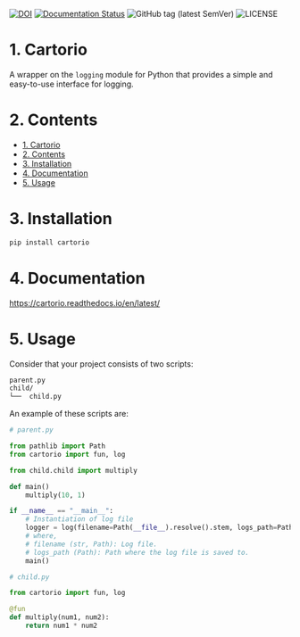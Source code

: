 [![DOI](https://zenodo.org/badge/DOI/10.5281/zenodo.5563175.svg)](https://doi.org/10.5281/zenodo.5563175)
[![Documentation Status](https://readthedocs.org/projects/cartorio/badge/?version=latest)](https://cartorio.readthedocs.io/?badge=latest)
![GitHub tag (latest SemVer)](https://img.shields.io/github/v/tag/hsteinshiromoto/cartorio?style=flat)
![LICENSE](https://img.shields.io/badge/license-MIT-lightgrey.svg)

# 1. Cartorio

A wrapper on the `logging` module for Python that provides a simple and easy-to-use interface for logging.

# 2. Contents
- [1. Cartorio](#1-cartorio)
- [2. Contents](#2-contents)
- [3. Installation](#3-installation)
- [4. Documentation](#4-documentation)
- [5. Usage](#5-usage)

# 3. Installation
```bash
pip install cartorio
```

# 4. Documentation

https://cartorio.readthedocs.io/en/latest/

# 5. Usage

Consider that your project consists of two scripts:

```bash
parent.py
child/
└──  child.py
```

An example of these scripts are:
```python
# parent.py

from pathlib import Path
from cartorio import fun, log

from child.child import multiply

def main()
    multiply(10, 1)

if __name__ == "__main__":
    # Instantiation of log file
    logger = log(filename=Path(__file__).resolve().stem, logs_path=Path(__file__).resolve().parent)
    # where,
    # filename (str, Path): Log file.
    # logs_path (Path): Path where the log file is saved to.
    main()
```

```python
# child.py

from cartorio import fun, log

@fun
def multiply(num1, num2):
    return num1 * num2
```